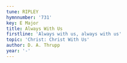 ```yaml
---
tune: RIPLEY
hymnnumber: '731'
key: E Major
title: Always With Us
firstline: 'Always with us, always with us'
topic: 'Christ: Christ With Us'
author: D. A. Thrupp
year: '-'
---
```


